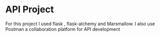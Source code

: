 # API Project

For this project I used flask , flask-alchemy and Marsmallow.
I also use Postman  a collaboration platform for API development
